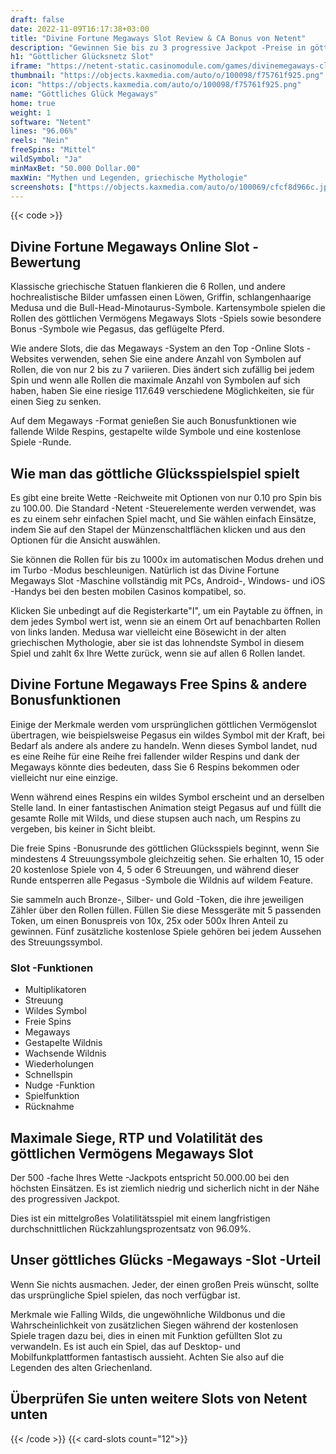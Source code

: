 ```yaml
---
draft: false
date: 2022-11-09T16:17:38+03:00
title: "Divine Fortune Megaways Slot Review & CA Bonus von Netent"
description: "Gewinnen Sie bis zu 3 progressive Jackpot -Preise in göttlichen Fortune -Megaways von Netent. Bis zu 117.649 Wege zum Gewinnen! Lesen Sie unsere vollständige Bewertung für Regeln, RTP, Funktionen und mehr."
h1: "Göttlicher Glücksnetz Slot"
iframe: "https://netent-static.casinomodule.com/games/divinemegaways-client/game/divinemegaways-client.xhtml?launchType=iframe&iframeSandbox=allow-scripts%20allow-popups%20allow-popups-to-escape-sandbox%20allow-top-navigation%20allow-top-navigation-by-user-activation%20allow-same-origin%20allow-forms%20allow-pointer-lock&applicationType=browser&gameId=divinemegaways_not_mobile&server=https%3A%2F%2Fnetent-game.casinomodule.com%2F&lang=en&sessId=DEMO-2595223634-EUR&operatorId=netent&statisticEndpointURL=https://gcl-int.netentcdn.com/gcs/reportData&logsId=303da01e-4a2a-46fd-849d-48388c1f40fa&loadStarted=1608116593604&giOperatorConfig=%7B%22staticServer%22%3A%22https%3A%2F%2Fnetent-static.casinomodule.com%2F%22%2C%22targetElement%22%3A%22netentgame%22%2C%22launchType%22%3A%22iframe%22%2C%22iframeSandbox%22%3A%22allow-scripts%20allow-popups%20allow-popups-to-escape-sandbox%20allow-top-navigation%20allow-top-navigation-by-user-activation%20allow-same-origin%20allow-forms%20allow-pointer-lock%22%2C%22applicationType%22%3A%22browser%22%2C%22gameId%22%3A%22divinemegaways_not_mobile%22%2C%22server%22%3A%22https%3A%2F%2Fnetent-game.casinomodule.com%2F%22%2C%22lang%22%3A%22en%22%2C%22sessId%22%3A%22DEMO-2595223634XXXX%22%2C%22operatorId%22%3A%22netent%22%7D&casinourl=https://games.netent.com&loadSeqNo=0"
thumbnail: "https://objects.kaxmedia.com/auto/o/100098/f75761f925.png"
icon: "https://objects.kaxmedia.com/auto/o/100098/f75761f925.png"
name: "Göttliches Glück Megaways"
home: true
weight: 1
software: "Netent"
lines: "96.06%"
reels: "Nein"
freeSpins: "Mittel"
wildSymbol: "Ja"
minMaxBet: "50.000 Dollar.00"
maxWin: "Mythen und Legenden, griechische Mythologie"
screenshots: ["https://objects.kaxmedia.com/auto/o/100069/cfcf8d966c.jpeg"]
---
```


{{< code >}}<h2>Divine Fortune Megaways Online Slot -Bewertung</h2><p>Klassische griechische Statuen flankieren die 6 Rollen, und andere hochrealistische Bilder umfassen einen Löwen, Griffin, schlangenhaarige Medusa und die Bull-Head-Minotaurus-Symbole. Kartensymbole spielen die Rollen des göttlichen Vermögens Megaways Slots -Spiels sowie besondere Bonus -Symbole wie Pegasus, das geflügelte Pferd.</p><p>Wie andere Slots, die das Megaways -System an den Top -Online Slots -Websites verwenden, sehen Sie eine andere Anzahl von Symbolen auf Rollen, die von nur 2 bis zu 7 variieren. Dies ändert sich zufällig bei jedem Spin und wenn alle Rollen die maximale Anzahl von Symbolen auf sich haben, haben Sie eine riesige 117.649 verschiedene Möglichkeiten, sie für einen Sieg zu senken.</p><p>Auf dem Megaways -Format genießen Sie auch Bonusfunktionen wie fallende Wilde Respins, gestapelte wilde Symbole und eine kostenlose Spiele -Runde.</p><h2>Wie man das göttliche Glücksspielspiel spielt</h2><p>Es gibt eine breite Wette -Reichweite mit Optionen von nur 0.10 pro Spin bis zu 100.00. Die Standard -Netent -Steuerelemente werden verwendet, was es zu einem sehr einfachen Spiel macht, und Sie wählen einfach Einsätze, indem Sie auf den Stapel der Münzenschaltflächen klicken und aus den Optionen für die Ansicht auswählen.</p><p>Sie können die Rollen für bis zu 1000x im automatischen Modus drehen und im Turbo -Modus beschleunigen. Natürlich ist das Divine Fortune Megaways Slot -Maschine vollständig mit PCs, Android-, Windows- und iOS -Handys bei den besten mobilen Casinos kompatibel, so.</p><p>Klicken Sie unbedingt auf die Registerkarte"I", um ein Paytable zu öffnen, in dem jedes Symbol wert ist, wenn sie an einem Ort auf benachbarten Rollen von links landen. Medusa war vielleicht eine Bösewicht in der alten griechischen Mythologie, aber sie ist das lohnendste Symbol in diesem Spiel und zahlt 6x Ihre Wette zurück, wenn sie auf allen 6 Rollen landet.</p><h2>Divine Fortune Megaways Free Spins & andere Bonusfunktionen</h2><p>Einige der Merkmale werden vom ursprünglichen göttlichen Vermögenslot übertragen, wie beispielsweise Pegasus ein wildes Symbol mit der Kraft, bei Bedarf als andere als andere zu handeln. Wenn dieses Symbol landet, nud es eine Reihe für eine Reihe frei fallender wilder Respins und dank der Megaways könnte dies bedeuten, dass Sie 6 Respins bekommen oder vielleicht nur eine einzige.</p><p>Wenn während eines Respins ein wildes Symbol erscheint und an derselben Stelle land. In einer fantastischen Animation steigt Pegasus auf und füllt die gesamte Rolle mit Wilds, und diese stupsen auch nach, um Respins zu vergeben, bis keiner in Sicht bleibt.</p><p>Die freie Spins -Bonusrunde des göttlichen Glücksspiels beginnt, wenn Sie mindestens 4 Streuungssymbole gleichzeitig sehen. Sie erhalten 10, 15 oder 20 kostenlose Spiele von 4, 5 oder 6 Streuungen, und während dieser Runde entsperren alle Pegasus -Symbole die Wildnis auf wildem Feature.</p><p>Sie sammeln auch Bronze-, Silber- und Gold -Token, die ihre jeweiligen Zähler über den Rollen füllen. Füllen Sie diese Messgeräte mit 5 passenden Token, um einen Bonuspreis von 10x, 25x oder 500x Ihren Anteil zu gewinnen. Fünf zusätzliche kostenlose Spiele gehören bei jedem Aussehen des Streuungssymbol.</p><h3>
Slot -Funktionen</h3><ul>
<li></span>
Multiplikatoren</li>
<li></span>
Streuung</li>
<li></span>
Wildes Symbol</li>
<li></span>
Freie Spins</li>
<li></span>
Megaways</li>
<li></span>
Gestapelte Wildnis</li>
<li></span>
Wachsende Wildnis</li>
<li></span>
Wiederholungen</li>
<li></span>
Schnellspin</li>
<li></span>
Nudge -Funktion</li>
<li></span>
Spielfunktion</li>
<li></span>
Rücknahme</li></ul><h2>Maximale Siege, RTP und Volatilität des göttlichen Vermögens Megaways Slot</h2><p>Der 500 -fache Ihres Wette -Jackpots entspricht 50.000.00 bei den höchsten Einsätzen. Es ist ziemlich niedrig und sicherlich nicht in der Nähe des progressiven Jackpot.</p><p>Dies ist ein mittelgroßes Volatilitätsspiel mit einem langfristigen durchschnittlichen Rückzahlungsprozentsatz von 96.09%.</p><h2>Unser göttliches Glücks -Megaways -Slot -Urteil</h2><p>Wenn Sie nichts ausmachen. Jeder, der einen großen Preis wünscht, sollte das ursprüngliche Spiel spielen, das noch verfügbar ist.</p><p>Merkmale wie Falling Wilds, die ungewöhnliche Wildbonus und die Wahrscheinlichkeit von zusätzlichen Siegen während der kostenlosen Spiele tragen dazu bei, dies in einen mit Funktion gefüllten Slot zu verwandeln. Es ist auch ein Spiel, das auf Desktop- und Mobilfunkplattformen fantastisch aussieht. Achten Sie also auf die Legenden des alten Griechenland.</p><h2>Überprüfen Sie unten weitere Slots von Netent unten</h2>{{< /code >}}
{{< card-slots count="12">}}